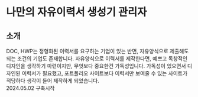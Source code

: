 # 나만의 자유이력서 생성기 관리자

## 소개

DOC, HWP는 정형화된 이력서를 요구하는 기업이 있는 반면, 자유양식으로 제출해도 되는 조건의 기업도 존재합니다.
자유양식으로 이력서를 제작한다면, 예쁘고 독창적인 디자인을 생각하기 마련이지만, 무엇보다 중요한건 가독성입니다.
가독성이 있으면서 디자인된 이력서가 필요했고, 포트폴리오 사이트보다 이력서만 보여줄 수 있는 사이트가 적당하다 생각이 들어 제작하게 되었습니다.
<br>2024.05.02 구축시작
